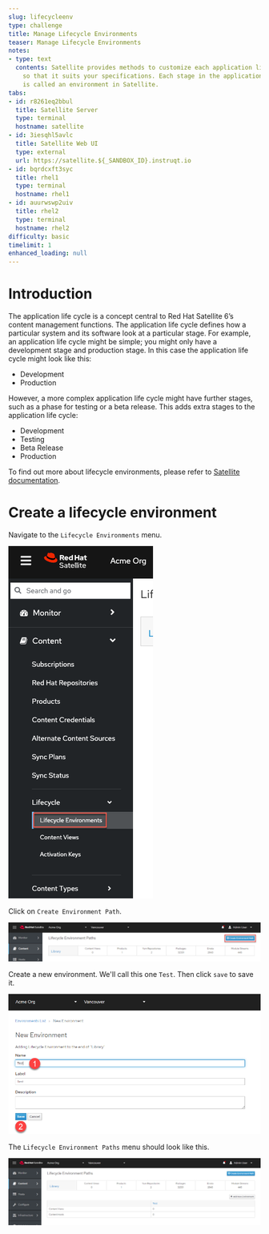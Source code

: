 ```yaml
---
slug: lifecycleenv
type: challenge
title: Manage Lifecycle Environments
teaser: Manage Lifecycle Environments
notes:
- type: text
  contents: Satellite provides methods to customize each application life cycle stage
    so that it suits your specifications. Each stage in the application life cycle
    is called an environment in Satellite.
tabs:
- id: r8261eq2bbul
  title: Satellite Server
  type: terminal
  hostname: satellite
- id: 3iesqhl5avlc
  title: Satellite Web UI
  type: external
  url: https://satellite.${_SANDBOX_ID}.instruqt.io
- id: bqrdcxft3syc
  title: rhel1
  type: terminal
  hostname: rhel1
- id: auurwswp2uiv
  title: rhel2
  type: terminal
  hostname: rhel2
difficulty: basic
timelimit: 1
enhanced_loading: null
---
```

Introduction
===

The application life cycle is a concept central to Red Hat Satellite 6’s content management functions. The application life cycle defines how a particular system and its software look at a particular stage. For example, an application life cycle might be simple; you might only have a development stage and production stage. In this case the application life cycle might look like this:

- Development
- Production

However, a more complex application life cycle might have further stages, such as a phase for testing or a beta release. This adds extra stages to the application life cycle:

- Development
- Testing
- Beta Release
- Production

To find out more about lifecycle environments, please refer to [Satellite documentation](https://access.redhat.com/documentation/fr-fr/red_hat_satellite/6.15/html/managing_content/managing_application_lifecycles_content-management).

Create a lifecycle environment
===
Navigate to the `Lifecycle Environments` menu.

![](../assets/lifecycle-environments.png)

Click on `Create Environment Path`.

![](../assets/createenvironment.png)

Create a new environment. We'll call this one `Test`. Then click `save` to save it.

![](../assets/newenvironment.png)

The `Lifecycle Environment Paths` menu should look like this.

![](../assets/envmenuresult.png)

